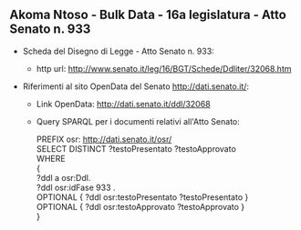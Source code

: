 ## Akoma Ntoso - Bulk Data - 16a legislatura - Atto Senato n. 933 ##

* Scheda del Disegno di Legge - Atto Senato n. 933:
	* http url: http://www.senato.it/leg/16/BGT/Schede/Ddliter/32068.htm

* Riferimenti al sito OpenData del Senato http://dati.senato.it/:
	* Link OpenData: http://dati.senato.it/ddl/32068
	* Query SPARQL per i documenti relativi all'Atto Senato:

        PREFIX osr: <http://dati.senato.it/osr/>  
		SELECT DISTINCT ?testoPresentato ?testoApprovato  
		WHERE  
		{  
		    ?ddl a osr:Ddl.  
		    ?ddl osr:idFase 933 .  
		    OPTIONAL { ?ddl osr:testoPresentato ?testoPresentato }  
		    OPTIONAL { ?ddl osr:testoApprovato ?testoApprovato }  
		}
		